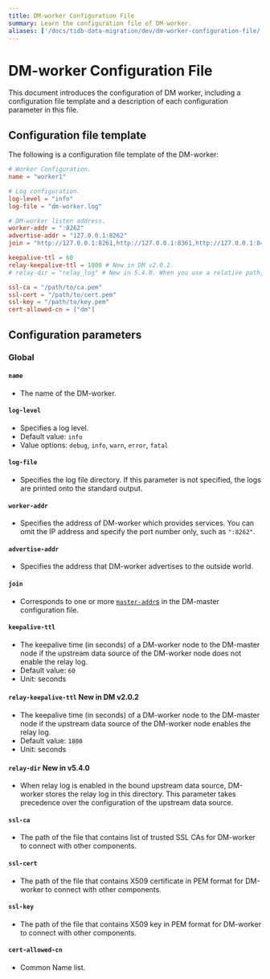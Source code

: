 ```yaml
---
title: DM-worker Configuration File
summary: Learn the configuration file of DM-worker.
aliases: ['/docs/tidb-data-migration/dev/dm-worker-configuration-file/','/docs/tidb-data-migration/dev/dm-worker-configuration-file-full/']
---
```


# DM-worker Configuration File

This document introduces the configuration of DM worker, including a configuration file template and a description of each configuration parameter in this file.

## Configuration file template

The following is a configuration file template of the DM-worker:

```toml
# Worker Configuration.
name = "worker1"

# Log configuration.
log-level = "info"
log-file = "dm-worker.log"

# DM-worker listen address.
worker-addr = ":8262"
advertise-addr = "127.0.0.1:8262"
join = "http://127.0.0.1:8261,http://127.0.0.1:8361,http://127.0.0.1:8461"

keepalive-ttl = 60
relay-keepalive-ttl = 1800 # New in DM v2.0.2.
# relay-dir = "relay_log" # New in 5.4.0. When you use a relative path, check the deployment and start method of DM-worker to determine the full path.

ssl-ca = "/path/to/ca.pem"
ssl-cert = "/path/to/cert.pem"
ssl-key = "/path/to/key.pem"
cert-allowed-cn = ["dm"]
```

## Configuration parameters

### Global

#### `name`

- The name of the DM-worker.

#### `log-level`

- Specifies a log level.
- Default value: `info`
- Value options: `debug`, `info`, `warn`, `error`, `fatal`

#### `log-file`

- Specifies the log file directory. If this parameter is not specified, the logs are printed onto the standard output.

#### `worker-addr`

- Specifies the address of DM-worker which provides services. You can omit the IP address and specify the port number only, such as `":8262"`.

#### `advertise-addr`

- Specifies the address that DM-worker advertises to the outside world.

#### `join`

- Corresponds to one or more [`master-addr`s](/dm/dm-master-configuration-file.md#global-configuration) in the DM-master configuration file.

#### `keepalive-ttl`

- The keepalive time (in seconds) of a DM-worker node to the DM-master node if the upstream data source of the DM-worker node does not enable the relay log.
- Default value: `60`
- Unit: seconds

#### `relay-keepalive-ttl` <span class="version-mark">New in DM v2.0.2</span>

- The keepalive time (in seconds) of a DM-worker node to the DM-master node if the upstream data source of the DM-worker node enables the relay log.
- Default value: `1800`
- Unit: seconds

#### `relay-dir` <span class="version-mark">New in v5.4.0</span>

- When relay log is enabled in the bound upstream data source, DM-worker stores the relay log in this directory. This parameter takes precedence over the configuration of the upstream data source.

#### `ssl-ca`

- The path of the file that contains list of trusted SSL CAs for DM-worker to connect with other components.

#### `ssl-cert`

- The path of the file that contains X509 certificate in PEM format for DM-worker to connect with other components.

#### `ssl-key`

- The path of the file that contains X509 key in PEM format for DM-worker to connect with other components.

#### `cert-allowed-cn`

- Common Name list.
